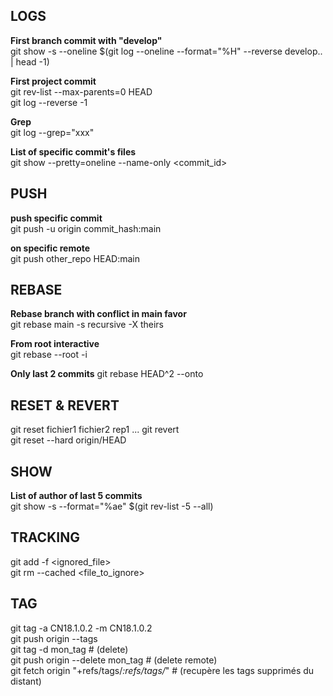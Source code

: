 


LOGS
---- 
**First branch commit with "develop"**  
git show -s --oneline $(git log --oneline --format="%H" --reverse develop.. | head -1)  

**First project commit**  
git rev-list --max-parents=0 HEAD  
git log --reverse -1  

**Grep**  
git log --grep="xxx"  

**List of specific commit's files**  
git show --pretty=oneline --name-only <commit_id>  

PUSH
----
**push specific commit**  
git push -u origin commit_hash:main

**on specific remote**  
git push other_repo HEAD:main  

REBASE
------
**Rebase branch with conflict in main favor**  
git rebase main -s recursive -X theirs  

**From root interactive**  
git rebase --root -i
    
**Only last 2 commits**
git rebase HEAD^2 --onto <newbase>   

RESET & REVERT
--------------
git reset fichier1 fichier2 rep1 ... 
git revert <commit>  
git reset --hard origin/HEAD
    
SHOW
----
**List of author of last 5 commits**  
git show -s --format="%ae" $(git rev-list -5 --all)  
    
TRACKING
--------
git add -f <ignored_file>  
git rm --cached <file_to_ignore> 

TAG
---
git tag -a CN18.1.0.2 -m CN18.1.0.2  
git push origin --tags  
git tag -d mon_tag      # (delete)  
git push origin --delete mon_tag    # (delete remote)  
git fetch origin "+refs/tags/*:refs/tags/*"     # (recupère les tags supprimés du distant)

